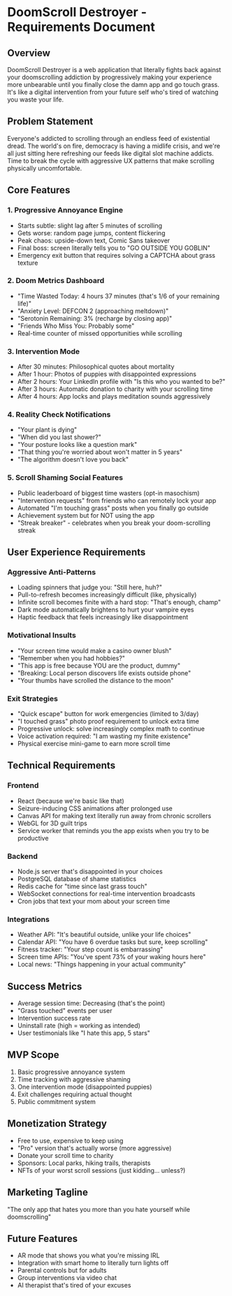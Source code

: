 # DoomScroll Destroyer - Requirements Document

## Overview
DoomScroll Destroyer is a web application that literally fights back against your doomscrolling addiction by progressively making your experience more unbearable until you finally close the damn app and go touch grass. It's like a digital intervention from your future self who's tired of watching you waste your life.

## Problem Statement
Everyone's addicted to scrolling through an endless feed of existential dread. The world's on fire, democracy is having a midlife crisis, and we're all just sitting here refreshing our feeds like digital slot machine addicts. Time to break the cycle with aggressive UX patterns that make scrolling physically uncomfortable.

## Core Features

### 1. Progressive Annoyance Engine
- Starts subtle: slight lag after 5 minutes of scrolling
- Gets worse: random page jumps, content flickering
- Peak chaos: upside-down text, Comic Sans takeover
- Final boss: screen literally tells you to "GO OUTSIDE YOU GOBLIN"
- Emergency exit button that requires solving a CAPTCHA about grass texture

### 2. Doom Metrics Dashboard
- "Time Wasted Today: 4 hours 37 minutes (that's 1/6 of your remaining life)"
- "Anxiety Level: DEFCON 2 (approaching meltdown)"
- "Serotonin Remaining: 3% (recharge by closing app)"
- "Friends Who Miss You: Probably some"
- Real-time counter of missed opportunities while scrolling

### 3. Intervention Mode
- After 30 minutes: Philosophical quotes about mortality
- After 1 hour: Photos of puppies with disappointed expressions
- After 2 hours: Your LinkedIn profile with "Is this who you wanted to be?"
- After 3 hours: Automatic donation to charity with your scrolling time
- After 4 hours: App locks and plays meditation sounds aggressively

### 4. Reality Check Notifications
- "Your plant is dying"
- "When did you last shower?"
- "Your posture looks like a question mark"
- "That thing you're worried about won't matter in 5 years"
- "The algorithm doesn't love you back"

### 5. Scroll Shaming Social Features
- Public leaderboard of biggest time wasters (opt-in masochism)
- "Intervention requests" from friends who can remotely lock your app
- Automated "I'm touching grass" posts when you finally go outside
- Achievement system but for NOT using the app
- "Streak breaker" - celebrates when you break your doom-scrolling streak

## User Experience Requirements

### Aggressive Anti-Patterns
- Loading spinners that judge you: "Still here, huh?"
- Pull-to-refresh becomes increasingly difficult (like, physically)
- Infinite scroll becomes finite with a hard stop: "That's enough, champ"
- Dark mode automatically brightens to hurt your vampire eyes
- Haptic feedback that feels increasingly like disappointment

### Motivational Insults
- "Your screen time would make a casino owner blush"
- "Remember when you had hobbies?"
- "This app is free because YOU are the product, dummy"
- "Breaking: Local person discovers life exists outside phone"
- "Your thumbs have scrolled the distance to the moon"

### Exit Strategies
- "Quick escape" button for work emergencies (limited to 3/day)
- "I touched grass" photo proof requirement to unlock extra time
- Progressive unlock: solve increasingly complex math to continue
- Voice activation required: "I am wasting my finite existence"
- Physical exercise mini-game to earn more scroll time

## Technical Requirements

### Frontend
- React (because we're basic like that)
- Seizure-inducing CSS animations after prolonged use
- Canvas API for making text literally run away from chronic scrollers
- WebGL for 3D guilt trips
- Service worker that reminds you the app exists when you try to be productive

### Backend
- Node.js server that's disappointed in your choices
- PostgreSQL database of shame statistics
- Redis cache for "time since last grass touch"
- WebSocket connections for real-time intervention broadcasts
- Cron jobs that text your mom about your screen time

### Integrations
- Weather API: "It's beautiful outside, unlike your life choices"
- Calendar API: "You have 6 overdue tasks but sure, keep scrolling"
- Fitness tracker: "Your step count is embarrassing"
- Screen time APIs: "You've spent 73% of your waking hours here"
- Local news: "Things happening in your actual community"

## Success Metrics
- Average session time: Decreasing (that's the point)
- "Grass touched" events per user
- Intervention success rate
- Uninstall rate (high = working as intended)
- User testimonials like "I hate this app, 5 stars"

## MVP Scope
1. Basic progressive annoyance system
2. Time tracking with aggressive shaming
3. One intervention mode (disappointed puppies)
4. Exit challenges requiring actual thought
5. Public commitment system

## Monetization Strategy
- Free to use, expensive to keep using
- "Pro" version that's actually worse (more aggressive)
- Donate your scroll time to charity
- Sponsors: Local parks, hiking trails, therapists
- NFTs of your worst scroll sessions (just kidding... unless?)

## Marketing Tagline
"The only app that hates you more than you hate yourself while doomscrolling"

## Future Features
- AR mode that shows you what you're missing IRL
- Integration with smart home to literally turn lights off
- Parental controls but for adults
- Group interventions via video chat
- AI therapist that's tired of your excuses
